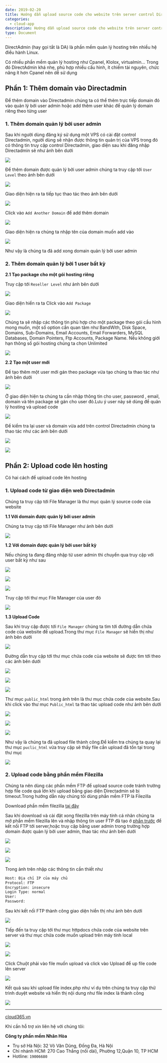 ```yaml
---
date: 2019-02-20
title: Hướng dẫn upload source code cho website trên server control Directadmin
categories:
  - cloud-app
description: Hướng dẫn upload source code cho website trên server control Directadmin
type: Document
---
```


DirectAdmin (hay gọi tắt là DA) là phần mềm quản lý hosting trên nhiều hệ điều hành Linux.

Có nhiều phần mềm quản lý hosting như Cpanel, Klolox, virtualmin… Trong đó DirectAdmin khá nhẹ, phù hợp nhiều cấu hình, ít chiếm tài nguyên, chức năng ít hơn Cpanel nên dễ sử dụng

## Phần 1: Thêm domain vào Directadmin 

Để thêm domain vào Directadmin chúng ta có thể thêm trực tiếp domain đó vào quản lý bởi user admin hoặc add thêm user khác để quản lý domain riêng theo từng user 

### 1. Thêm domain quản lý bởi user admin
Sau khi người dùng đăng ký sử dụng một VPS có cài đặt control Directadmin, người dùng sẽ nhận được thông tin quản trị của VPS trong đó có thông tin truy cập control Directadmin, giao diện sau khi đăng nhập Directadmin sẽ như ảnh bên dưới

![](/images/img-upload-code-DA/1.png)

Để thêm domain được quản lý bởi user admin chúng ta truy cập tới `User Level` theo ảnh bên dưới

![](/images/img-upload-code-DA/2.png)

Giao diện hiện ra ta tiếp tục thao tác theo ảnh bên dưới

![](/images/img-upload-code-DA/3.png)

Click vào `Add Another Domain` để add thêm domain

![](/images/img-upload-code-DA/4.png)

Giao diện hiện ra chúng ta nhập tên của domain muốn add vào 

![](/images/img-upload-code-DA/5.png)

Như vậy là chúng ta đã add xong domain quản lý bởi user admin

### 2. Thêm domain quản lý bởi 1 user bất kỳ

**2.1 Tạo package cho một gói hosting riêng**

Truy cập tới `Reseller Level` như ảnh bên dưới

![](/images/img-upload-code-DA/6.png)

Giao diện hiển ra ta Click vào `Add Package`

![](/images/img-upload-code-DA/7.png)

Chúng ta sẽ nhập các thông tin phù hợp cho một package theo gói cầu hình mong muốn, một số option cần quan tâm như BandWith, Disk Space, Domains, Sub-Domains, Email Accounts, Email Forwarders, MySQL Databases, Domain Pointers, Ftp Accounts, Package Name. Nếu không giới hạn thông số gói hosting chúng ta chọn Unlimited

![](/images/img-upload-code-DA/8.png)

<a name="thongtin"></a>
**2.2 Tạo một user mới**

Để tạo thêm một user mới gán theo package vừa tạo chúng ta thao tác như ảnh bên dưới

![](/images/img-upload-code-DA/9.png)

Ở giao diện hiện ta chúng ta cần nhập thông tin cho user, password , email, domain và tên package sẽ gán cho user đó.Lưu ý user này sẽ dùng để quản lý hosting và upload code

![](/images/img-upload-code-DA/10.png)

Để kiểm tra lại user và domain vừa add trên control Directadmin chúng ta thao tác như các ảnh bên dưới

![](/images/img-upload-code-DA/11.png)

![](/images/img-upload-code-DA/12.png)

## Phần 2: Upload code lên hosting

Có hai cách để upload code lên hosting

### 1. Upload code từ giao diện web Directadmin 

Chúng ta truy cập tới File Manager là thư mục quản lý source code của website

**1.1 Với domain được quản lý bởi user admin**

Chúng ta truy cập tới File Manager như ảnh bên dưới

![](/images/img-upload-code-DA/13.png)

**1.2 Với domain được quản lý bởi user bất kỳ**

Nếu chúng ta đang đăng nhập từ user admin thì chuyển qua truy cập với user bất kỳ như sau

![](/images/img-upload-code-DA/14.png)

![](/images/img-upload-code-DA/15.png)

![](/images/img-upload-code-DA/16.png)

Truy cập tới thư mục File Manager của user đó

![](/images/img-upload-code-DA/17.png)

**1.3 Upload Code**

Sau khi truy cập được tới `File Manager` chúng ta tìm tới đường dẫn chứa code của website để upload.Trong thư mục `File Manager` sẽ hiển thị như ảnh bên dưới

![](/images/img-upload-code-DA/18.png)

Đường dẫn truy cập tới thư mục chứa code của website sẽ được tìm tới theo các ảnh bên dưới

![](/images/img-upload-code-DA/19.png)

![](/images/img-upload-code-DA/20.png)

![](/images/img-upload-code-DA/21.png)

Thư mục `public_html` trong ảnh trên là thư mục chứa code của website.Sau khi click vào thư mục `Public_html` ta thao tác upload code như ảnh bên dưới

![](/images/img-upload-code-DA/22.png)

![](/images/img-upload-code-DA/23.png)

![](/images/img-upload-code-DA/24.png)

Như vậy là chúng ta đã upload file thành công.Để kiểm tra chúng ta quay lại thư mục `puclic_html` vừa truy cập sẽ thấy file cần upload đã tồn tại trong thư mục

![](/images/img-upload-code-DA/25.png)

### 2. Upload code bằng phần mềm Filezilla

Chúng ta nên dùng các phần mềm FTP để upload source code tránh trường hợp file code quá lớn khi upload bằng giao diện Directadmin sẽ bị timeout.Trong hướng dẫn này chúng tôi dùng phần mềm FTP là Filezilla

Download phần mềm filezilla <a href="https://filezilla-project.org/" target="_blank">tại đây</a>

Sau khi download và cài đặt xong filezilla trên máy tính cá nhân chúng ta mở phần mềm filezilla lên và nhập thông tin user FTP đã tạo ở [phần trước](#thongtin) để kết nối FTP tới server,hoặc truy cập bằng user admin trong trường hợp domain được quản lý bởi user admin, thao tác như ảnh bên dưới

![](/images/img-upload-code-cho-website-Plesk/8.png)

![](/images/img-upload-code-cho-website-Plesk/9.png)

![](/images/img-upload-code-cho-website-Plesk/10.png)

Trong ảnh trên nhập các thông tin cần thiết như

```sh
Host: Địa chỉ IP của máy chủ
Protocol: FTP
Encryption: insecure 
Login Type: normal 
User: 
Password: 
```

Sau khi kết nối FTP thành công giao diện hiển thị như ảnh bên dưới

![](/images/img-upload-code-cho-website-Plesk/11.png)

Tiếp đến ta truy cập tới thư mục httpdocs chứa code của website trên server và thư mục chứa code muốn upload trên máy tính local

![](/images/img-upload-code-cho-website-Plesk/12.png)

![](/images/img-upload-code-cho-website-Plesk/13.png)

Click Chuột phải vào file muốn upload và click vào Upload để up file code lên server

![](/images/img-upload-code-cho-website-Plesk/14.png)

Kết quả sau khi upload file index.php như ví dụ trên chúng ta truy cập thử trình duyệt website và hiển thị nội dung như file index là thành công

![](/images/img-upload-code-DA/26.png)

---
<a href="https://cloud365.vn/" target="_blank">cloud365.vn</a>

Khi cần hỗ trợ xin liên hệ với chúng tôi:

**Công ty phần mềm Nhân Hòa**
- Trụ sở Hà Nội: 32 Võ Văn Dũng, Đống Đa, Hà Nội
- Chi nhánh HCM: 270 Cao Thắng (nối dài), Phường 12,Quận 10, TP HCM
- Hotline: `19006680`




